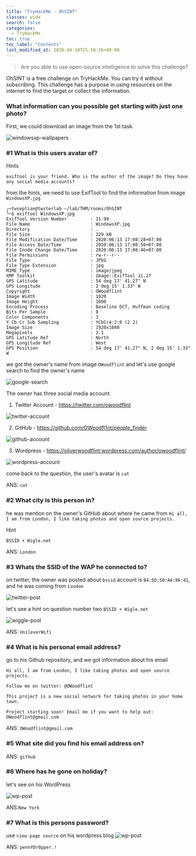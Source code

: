 ```yaml
---
title: "TryHackMe - OhSINT"
classes: wide
search: false
categories: 
  - TryHackMe
toc: true
toc_label: "Contents"
last_modified_at: 2020-04-10T15:58:26+08:00
---
```


> Are you able to use open-source intelligence to solve this challenge?

OhSINT is a free challenge on TryHackMe. You can try it without subscribing. This challenge has a purpose in using resources on the internet to find the target or collect the information.

### What information can you possible get starting with just one photo?

First, we could download an image from the 1st task.

![windowsxp-wallpapers](/assets/images/thm-ohsint/WindowsXP.jpg)

### #1 What is this users avatar of?

Hints
```
exiftool is your friend. Who is the author of the image? Do they have any social media accounts?
```
from the hints, we need to use ExifTool to find the information from image `WindowsXP.jpg`

```
╭─twseptian@twsterlab ~/lab/THM/rooms/OhSINT 
╰─$ exiftool WindowsXP.jpg 
ExifTool Version Number         : 11.99
File Name                       : WindowsXP.jpg
Directory                       : .
File Size                       : 229 kB
File Modification Date/Time     : 2020:06:13 17:08:28+07:00
File Access Date/Time           : 2020:06:13 17:08:50+07:00
File Inode Change Date/Time     : 2020:06:13 17:08:46+07:00
File Permissions                : rw-r--r--
File Type                       : JPEG
File Type Extension             : jpg
MIME Type                       : image/jpeg
XMP Toolkit                     : Image::ExifTool 11.27
GPS Latitude                    : 54 deg 17' 41.27" N
GPS Longitude                   : 2 deg 15' 1.33" W
Copyright                       : OWoodflint
Image Width                     : 1920
Image Height                    : 1080
Encoding Process                : Baseline DCT, Huffman coding
Bits Per Sample                 : 8
Color Components                : 3
Y Cb Cr Sub Sampling            : YCbCr4:2:0 (2 2)
Image Size                      : 1920x1080
Megapixels                      : 2.1
GPS Latitude Ref                : North
GPS Longitude Ref               : West
GPS Position                    : 54 deg 17' 41.27" N, 2 deg 15' 1.33" W
```

we got the owner's name from image `OWoodflint` and let's use google search to find the owner's name

![google-search](/assets/images/thm-ohsint/google-search.png)

The owner has three social media account:
1. Twitter Account - https://twitter.com/owoodflint

![twitter-account](/assets/images/thm-ohsint/twitter-account.png)

2. GitHub - https://github.com/OWoodfl1nt/people_finder

![github-account](/assets/images/thm-ohsint/github-account.png)

3. Wordpress - https://oliverwoodflint.wordpress.com/author/owoodflint/

![wordpress-account](/assets/images/thm-ohsint/wp-account.png)

come back to the question, the user's avatar is `cat`

ANS: `cat`

### #2 What city is this person in?

he was mention on the owner's GitHub about where he came from `Hi all, I am from London, I like taking photos and open source projects.`

Hint
```
BSSID + Wigle.net
```
ANS: `London`
  
### #3 Whats the SSID of the WAP he connected to?

on twitter, the owner was posted about `bssid` account is `B4:5D:50:AA:86:41`, and he was coming from `London`

![twitter-post](/assets/images/thm-ohsint/twitter-bssid.png)

let's see a hint on question number two `BSSID + Wigle.net`

![wiggle-post](/assets/images/thm-ohsint/wiggle-bssid.png)

ANS: `UnileverWifi`

### #4 What is his personal email address?

go to his Github repository, and we got information about his email

```
Hi all, I am from London, I like taking photos and open source projects.

Follow me on twitter: @OWoodflint

This project is a new social network for taking photos in your home town.

Project starting soon! Email me if you want to help out: OWoodflint@gmail.com
```

ANS: `OWoodflint@gmail.com`

### #5 What site did you find his email address on?

ANS: `github`

### #6 Where has he gone on holiday?

let's see on his WordPress

![wp-post](/assets/images/thm-ohsint/wp-post.png)

ANS:`New York`

### #7 What is this persons password?

use `view page source` on his wordpress blog
![wp-post](/assets/images/thm-ohsint/wp-view-source.png)

ANS: `pennYDr0pper.!`


